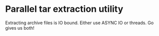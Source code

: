 # Parallel tar extraction utility

Extracting archive files is IO bound. Either use ASYNC IO or threads. Go gives us both!
